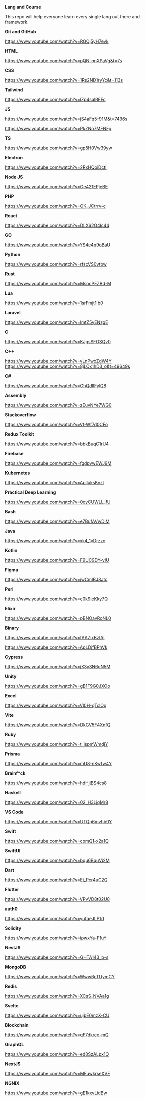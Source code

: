 **Lang and Course**

This repo will help everyone learn every single lang out there and framework.

**Git and GitHub**

https://www.youtube.com/watch?v=RGOj5yH7evk

**HTML**

https://www.youtube.com/watch?v=pQN-pnXPaVg&t=7s

**CSS**

https://www.youtube.com/watch?v=1Rs2ND1ryYc&t=113s

**Tailwind**

https://www.youtube.com/watch?v=lZp4salRFFc

**JS**

https://www.youtube.com/watch?v=jS4aFq5-91M&t=7496s

https://www.youtube.com/watch?v=PkZNo7MFNFg

**TS**

https://www.youtube.com/watch?v=gp5H0Vw39yw

**Electron**

https://www.youtube.com/watch?v=2RxHQoiDctI

**Node JS**

https://www.youtube.com/watch?v=Oe421EPjeBE

**PHP**

https://www.youtube.com/watch?v=OK_JCtrrv-c

**React**

https://www.youtube.com/watch?v=DLX62G4lc44

**GO**

https://www.youtube.com/watch?v=YS4e4q9oBaU

**Python**

https://www.youtube.com/watch?v=rfscVS0vtbw

**Rust**

https://www.youtube.com/watch?v=MsocPEZBd-M

**Lua**

https://www.youtube.com/watch?v=1srFmjt1Ib0

**Laravel**

https://www.youtube.com/watch?v=ImtZ5yENzgE

**C**

https://www.youtube.com/watch?v=KJgsSFOSQv0

**C++**

https://www.youtube.com/watch?v=vLnPwxZdW4Y <br>
https://www.youtube.com/watch?v=8jLOx1hD3_o&t=49649s

**C#**

https://www.youtube.com/watch?v=GhQdlIFylQ8

**Assembly**

https://www.youtube.com/watch?v=zEuvNYe7WG0

**Stackoverflow**

https://www.youtube.com/watch?v=Vt-Wf7d0CFo

**Redux Toolkit**

https://www.youtube.com/watch?v=bbkBuqC1rU4

**Firebase**

https://www.youtube.com/watch?v=fgdpvwEWJ9M

**Kubernetes**

https://www.youtube.com/watch?v=AplluksKvzI

**Practical Deep Learning**

https://www.youtube.com/watch?v=0oyCUWLL_fU

**Bash**

https://www.youtube.com/watch?v=e7BufAVwDiM

**Java**

https://www.youtube.com/watch?v=xk4_1vDrzzo

**Kotlin**

https://www.youtube.com/watch?v=F9UC9DY-vIU

**Figma**

https://www.youtube.com/watch?v=jwCmIBJ8Jtc

**Perl**

https://www.youtube.com/watch?v=c0k9ieKky7Q

**Elixir**

https://www.youtube.com/watch?v=pBNOavRoNL0

**Binary**

https://www.youtube.com/watch?v=fAAZixBzIAI

https://www.youtube.com/watch?v=ApLDjfBPhVk

**Cypress**

https://www.youtube.com/watch?v=jX3v3N6oN5M

**Unity**

https://www.youtube.com/watch?v=gB1F9G0JXOo

**Excel**

https://www.youtube.com/watch?v=Vl0H-qTclOg

**Vite**

https://www.youtube.com/watch?v=DkGV5F4XnfQ

**Ruby**

https://www.youtube.com/watch?v=t_ispmWmdjY

**Prisma**

https://www.youtube.com/watch?v=mU8-nKwfw4Y

**Brainf*ck**

https://www.youtube.com/watch?v=hdHjjBS4cs8

**Haskell**

https://www.youtube.com/watch?v=02_H3LjqMr8

**VS Code**

https://www.youtube.com/watch?v=UTQp6mvhb0Y

**Swift**

https://www.youtube.com/watch?v=comQ1-x2a1Q

**SwiftUI**

https://www.youtube.com/watch?v=bqu6BquVi2M

**Dart**

https://www.youtube.com/watch?v=Ej_Pcr4uC2Q

**Flutter**

https://www.youtube.com/watch?v=VPvVD8t02U8

**auth0**

https://www.youtube.com/watch?v=yufqeJLP1rI

**Solidity**

https://www.youtube.com/watch?v=ipwxYa-F1uY

**NestJS**

https://www.youtube.com/watch?v=GHTA143_b-s

**MongoDB**

https://www.youtube.com/watch?v=Www6cTUymCY

**Redis**

https://www.youtube.com/watch?v=XCsS_NVAa1g

**Svelte**

https://www.youtube.com/watch?v=ujbE0mzX-CU

**Blockchain**

https://www.youtube.com/watch?v=qF7dkrce-mQ

**GraphQL**

https://www.youtube.com/watch?v=ed8SzALpx1Q

**NextJS**

https://www.youtube.com/watch?v=MFuwkrseXVE

**NGNIX**

https://www.youtube.com/watch?v=gE1kxvLidBw
